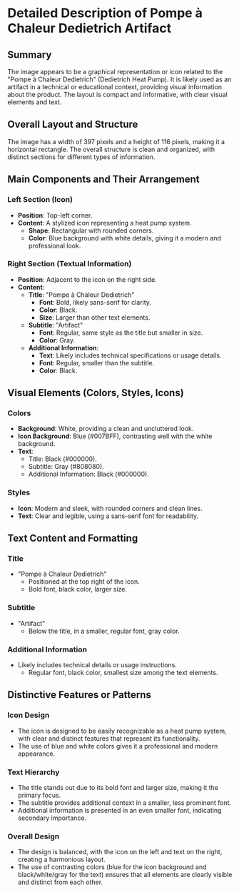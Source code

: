 # Detailed Description of Pompe à Chaleur Dedietrich Artifact

## Summary
The image appears to be a graphical representation or icon related to the "Pompe à Chaleur Dedietrich" (Dedietrich Heat Pump). It is likely used as an artifact in a technical or educational context, providing visual information about the product. The layout is compact and informative, with clear visual elements and text.

## Overall Layout and Structure
The image has a width of 397 pixels and a height of 116 pixels, making it a horizontal rectangle. The overall structure is clean and organized, with distinct sections for different types of information.

## Main Components and Their Arrangement

### Left Section (Icon)
- **Position**: Top-left corner.
- **Content**: A stylized icon representing a heat pump system.
  - **Shape**: Rectangular with rounded corners.
  - **Color**: Blue background with white details, giving it a modern and professional look.

### Right Section (Textual Information)
- **Position**: Adjacent to the icon on the right side.
- **Content**:
  - **Title**: "Pompe à Chaleur Dedietrich"
    - **Font**: Bold, likely sans-serif for clarity.
    - **Color**: Black.
    - **Size**: Larger than other text elements.
  - **Subtitle**: "Artifact"
    - **Font**: Regular, same style as the title but smaller in size.
    - **Color**: Gray.
  - **Additional Information**:
    - **Text**: Likely includes technical specifications or usage details.
    - **Font**: Regular, smaller than the subtitle.
    - **Color**: Black.

## Visual Elements (Colors, Styles, Icons)

### Colors
- **Background**: White, providing a clean and uncluttered look.
- **Icon Background**: Blue (#007BFF), contrasting well with the white background.
- **Text**:
  - Title: Black (#000000).
  - Subtitle: Gray (#808080).
  - Additional Information: Black (#000000).

### Styles
- **Icon**: Modern and sleek, with rounded corners and clean lines.
- **Text**: Clear and legible, using a sans-serif font for readability.

## Text Content and Formatting

### Title
- "Pompe à Chaleur Dedietrich"
  - Positioned at the top right of the icon.
  - Bold font, black color, larger size.

### Subtitle
- "Artifact"
  - Below the title, in a smaller, regular font, gray color.

### Additional Information
- Likely includes technical details or usage instructions.
  - Regular font, black color, smallest size among the text elements.

## Distinctive Features or Patterns

### Icon Design
- The icon is designed to be easily recognizable as a heat pump system, with clear and distinct features that represent its functionality.
- The use of blue and white colors gives it a professional and modern appearance.

### Text Hierarchy
- The title stands out due to its bold font and larger size, making it the primary focus.
- The subtitle provides additional context in a smaller, less prominent font.
- Additional information is presented in an even smaller font, indicating secondary importance.

### Overall Design
- The design is balanced, with the icon on the left and text on the right, creating a harmonious layout.
- The use of contrasting colors (blue for the icon background and black/white/gray for the text) ensures that all elements are clearly visible and distinct from each other.